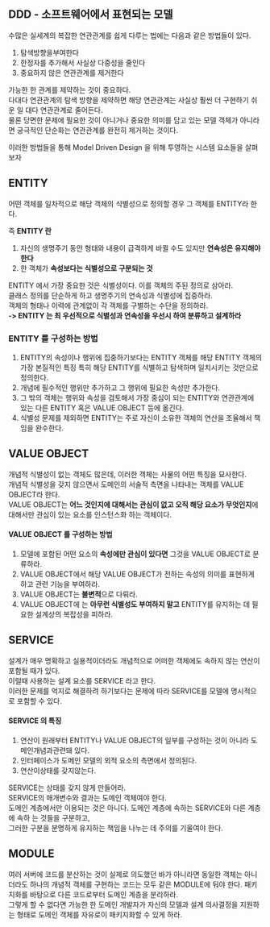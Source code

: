 DDD - 소프트웨어에서 표현되는 모델
--

수많은 실세계의 복잡한 연관관계를 쉽게 다루는 법에는 다음과 같은 방법들이 있다.

1. 탐색방향을부여한다
2. 한정자를 추가해서 사실상 다중성을 줄인다 
3. 중요하지 않은 연관관계를 제거한다

가능한 한 관계를 제약하는 것이 중요하다.  
다대다 연관관계의 탐색 방향을 제약하면 해당 연관관계는 사실상 훨씬 더 구현하기 쉬운 일 대다 연관관계로 줄어든다.  
물론 당면한 문제에 필요한 것이 아니거나 중요한 의미를 담고 있는 모델 객체가 아니라면 궁극적인 단순화는 연관관계를 완전히 제거하는 것이다.  

이러한 방법들을 통해 Model Driven Design 을 위해 투영하는 시스템 요소들을 살펴보자  

## ENTITY
어떤 객체를 일차적으로 해당 객체의 식별성으로 정의할 경우 그 객체를 ENTITY라 한다.  

즉 **ENTITY 란**
1. 자신의 생명주기 동안 형태와 내용이 급격하게 바뀔 수도 있지만 **연속성은 유지해야 한다**  
2. 한 객체가 **속성보다는 식별성으로 구분되는 것** 

ENTITY 에서 가장 중요한 것은 식별성이다. 이를 객체의 주된 정의로 삼아라.  
클래스 정의를 단순하게 하고 생명주기의 연속성과 식별성에 집중하라.  
객체의 형태나 이력에 관계없이 각 객체를 구별하는 수단을 정의하라.  
**-> ENTITY 는 최 우선적으로 식별성과 연속성을 우선시 하여 분류하고 설계하라**  

### ENTITY 를 구성하는 방법
1. ENTITY의 속성이나 행위에 집중하기보다는 ENTITY 객체를 해당 ENTITY 객체의 가장 본질적인 특징 특히 해당 ENTITY를 식별하고 탐색하며 일치시키는 것만으로 정의한다.  
2. 개념에 필수적인 행위만 추가하고 그 행위에 필요한 속성만 추가한다.  
3. 그 밖의 객체는 행위와 속성을 검토해서 가장 중심이 되는 ENTITY와 연관관계에 있는 다른 ENTITY 혹은 VALUE OBJECT 등에 옮긴다.
4. 식별성 문제를 제외하면 ENTITY는 주로 자신이 소유한 객체의 연산을 조율해서 책임을 완수한다.  


## VALUE OBJECT
개념적 식별성이 없는 객체도 많은데, 이러한 객체는 사물의 어떤 특징을 묘사한다.  
개념적 식별성을 갖지 않으면서 도메인의 서술적 측면을 나타내는 객체를 VALUE OBJECT라 한다.  
VALUE OBJECT는 **어느 것인지에 대해서는 관심이 없고 오직 해당 요소가 무엇인지**에 대해서만 관심이 있는 요소를 인스턴스화 하는 객체이다.  

#### VALUE OBJECT 를 구성하는 방법
1. 모델에 포함된 어떤 요소의 **속성에만 관심이 있다면** 그것을 VALUE OBJECT로 분류하라. 
2. VALUE OBJECT에서 해당 VALUE OBJECT가 전하는 속성의 의미를 표현하게 하고 관련 기능을 부여하라. 
3. VALUE OBJECT는 **불변적**으로 다뤄라.
4. VALUE OBJECT에 는 **아무런 식별성도 부여하지 말고** ENTITY를 유지하는 데 필요한 설계상의 복잡성을 피하라.


## SERVICE
설계가 매우 명확하고 실용적이더라도 개념적으로 어떠한 객체에도 속하지 않는 연산이 포함될 때가 있다.  
이럴때 사용하는 설계 요소를 SERVICE 라고 한다.  
이러한 문제를 억지로 해결하려 하기보다는 문제에 따라 SERVICE를 모델에 명시적으로 포함할 수 있다.  

#### SERVICE 의 특징
1. 연산이 원래부터 ENTITY나 VALUE OBJECT의 일부를 구성하는 것이 아니라 도메인개념과관련돼 있다.
2. 인터페이스가 도메인 모델의 외적 요소의 측면에서 정의된다.
3. 연산이상태를 갖지않는다.

SERVICE는 상태를 갖지 않게 만들어라.  
SERVICE의 매개변수와 결과는 도메인 객체여야 한다.  
도메인 계층에서만 이용되는 것은 아니다. 도메인 계층에 속하는 SERVICE와 다른 계층에 속하 는 것들을 구분하고,  
그러한 구분을 분명하게 유지하는 책임을 나누는 데 주의를 기울여야 한다.


## MODULE
여러 서버에 코드를 분산하는 것이 실제로 의도했던 바가 아니라면 동일한 객체는 아니더라도 하나의 개념적 객체를 구현하는 코드는 모두 같은 MODULE에 둬야 한다.
패키지화를 바탕으로 다른 코드로부터 도메인 계층을 분리하라.  
그렇게 할 수 없다면 가능한 한 도메인 개발자가 자신의 모델과 설계 의사결정을 지원하는 형태로 도메인 객체를 자유로이 패키지화할 수 있게 하라.
